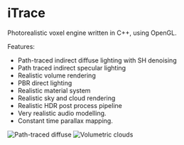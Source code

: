 # iTrace

Photorealistic voxel engine written in C++, using OpenGL. 


Features: 

* Path-traced indirect diffuse lighting with SH denoising
* Path traced indirect specular lighting
* Realistic volume rendering
* PBR direct lighting 
* Realistic material system
* Realistic sky and cloud rendering
* Realistic HDR post process pipeline
* Very realistic audio modelling. 
* Constant time parallax mapping. 


![Path-traced diffuse ](https://pbs.twimg.com/media/EeM8r1BXkAEG_Ch?format=png)
![Volumetric clouds](https://pbs.twimg.com/media/EdZPS5kX0AY3pCK?format=png)
